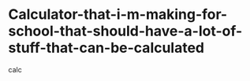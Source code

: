 # Calculator-that-i-m-making-for-school-that-should-have-a-lot-of-stuff-that-can-be-calculated
calc

